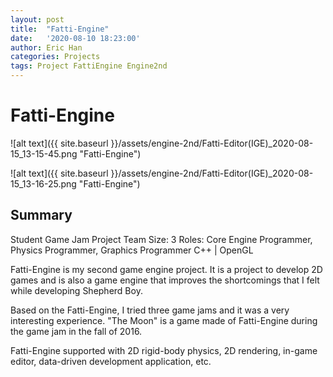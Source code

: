 ```yaml
---
layout: post
title:  "Fatti-Engine"
date:   '2020-08-10 18:23:00'
author: Eric Han
categories: Projects
tags: Project FattiEngine Engine2nd
---
```


# Fatti-Engine
![alt text]({{ site.baseurl }}/assets/engine-2nd/Fatti-Editor(IGE)_2020-08-15_13-15-45.png "Fatti-Engine")

![alt text]({{ site.baseurl }}/assets/engine-2nd/Fatti-Editor(IGE)_2020-08-15_13-16-25.png "Fatti-Engine")




## Summary

Student Game Jam Project
Team Size: 3
Roles: Core Engine Programmer, Physics Programmer, Graphics Programmer
C++ | OpenGL

Fatti-Engine is my second game engine project.
It is a project to develop 2D games and is also a game engine that improves the shortcomings that I felt while developing Shepherd Boy.
 
Based on the Fatti-Engine, I tried three game jams and it was a very interesting experience. "The Moon" is a game made of Fatti-Engine during the game jam in the fall of 2016. 

Fatti-Engine supported with 2D rigid-body physics, 2D rendering, in-game editor, data-driven development application, etc.
